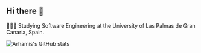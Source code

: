 ## Hi there 👋
👨🏻‍💻 Studying Software Engineering at the University of Las Palmas de Gran Canaria, Spain.

![Arhamis's GitHub stats](https://github-readme-stats.vercel.app/api?username=ArhamisGC&show_icons=true&theme=radical)

<!--
**ArhamisGC/ArhamisGC** is a ✨ _special_ ✨ repository because its `README.md` (this file) appears on your GitHub profile.

Here are some ideas to get you started:

- 🔭 I’m currently working on ...
- 🌱 I’m currently learning ...
- 👯 I’m looking to collaborate on ...
- 🤔 I’m looking for help with ...
- 💬 Ask me about ...
- 📫 How to reach me: ...
- 😄 Pronouns: ...
- ⚡ Fun fact: ...
-->
